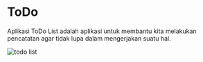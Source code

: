 # ToDo
Aplikasi ToDo List adalah aplikasi untuk membantu kita melakukan pencatatan agar tidak lupa dalam mengerjakan suatu hal.


![todo list](https://github.com/Ecamt10/ToDo/assets/73053234/093c4fe6-c458-4812-a97a-99148412782c)
